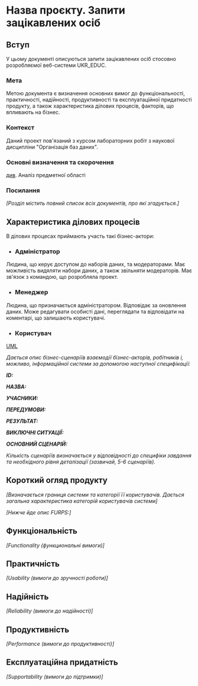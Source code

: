 # Назва проєкту. Запити зацікавлених осіб

## Вступ

У цьому документі описуються запити зацікавлених осіб стосовно розробляємої веб-системи UKR_EDUC.

### Мета 

Метою документа є визначення основних вимог до функціональності, практичності, надійності, продуктивності та експлуатаційної придатності продукту, а також характеристика ділових процесів, факторів, що впливають на бізнес.

### Контекст

Даний проект пов'язаний з курсом лабораторних робіт з наукової дисципліни "Організація баз даних".


### Основні визначення та скорочення

[див](https://github.com/greg-sourse/obd/blob/master/docs/requirements/state-of-the-art.md). Аналіз предметної області


### Посилання

*[Розділ містить повний список всіх документів, про які згадується.]*

## Характеристика ділових процесів

В ділових процесах приймають участь такі бізнес-актори:

- ### Адміністратор
Людина, що керує доступом до наборів даних, та модераторами. Має можливість видяляти набори даних, а також звільняти модераторів. Має зв'язок з командою, що розробляла проект.
- ### Менеджер
Людина, що призначається адміністратором. Відповідає за оновлення даних. Може редагувати особисті дані, переглядати та відповідати на коментарі, що залишають користувачі.
- ### Користувач



[UML](https://jace-dev.herokuapp.com/design/use-case-tutolial#/)




*Дається опис бізнес-сценаріїв взаємодії бізнес-акторів, робітників і, можливо, інформаційної системи за допомогою наступної
специфікації:*

   
***ID:***
    
***НАЗВА:***
    
***УЧАСНИКИ:***

***ПЕРЕДУМОВИ:***

***РЕЗУЛЬТАТ:***

***ВИКЛЮЧНІ СИТУАЦІЇ:***

***ОСНОВНИЙ СЦЕНАРІЙ:***

*Кількість сценаріїв визначається у відповідності до специфіки завдання та необхідного 
рівня деталізації (зазвичай, 5-6 сценаріїв).*

## Короткий огляд продукту

*[Визначається границя системи та категорії її користувачів. Дається загальна характеристика категорій користувачів
системи]*

*[Нижче йде опис FURPS:]*


## Функціональність

*[Functionality (функциональні вимоги)]*

## Практичність

*[Usability (вимоги до зручності роботи)]*

## Надійність

*[Reliability (вимоги до надійності)]*

## Продуктивність

*[Performance (вимоги до продуктивності)]*

## Експлуатаційна придатність

*[Supportability (вимоги до підтримки)]*
